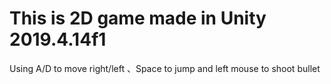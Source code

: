 # This is 2D game made in Unity 2019.4.14f1
 Using A/D to move right/left 、Space to jump and left mouse to shoot bullet 
